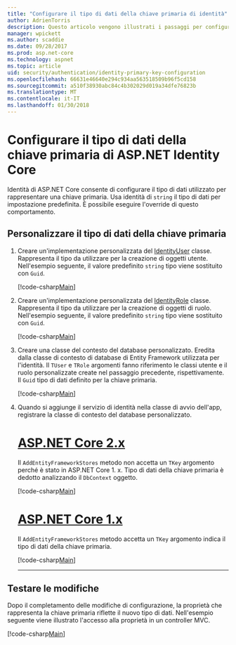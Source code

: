 ```yaml
---
title: "Configurare il tipo di dati della chiave primaria di identità"
author: AdrienTorris
description: Questo articolo vengono illustrati i passaggi per configurare il tipo di dati desiderato utilizzato per la chiave primaria di ASP.NET Identity Core.
manager: wpickett
ms.author: scaddie
ms.date: 09/28/2017
ms.prod: asp.net-core
ms.technology: aspnet
ms.topic: article
uid: security/authentication/identity-primary-key-configuration
ms.openlocfilehash: 66631e46640e294c934aa563518509b96f5cd158
ms.sourcegitcommit: a510f38930abc84c4b302029d019a34dfe76823b
ms.translationtype: MT
ms.contentlocale: it-IT
ms.lasthandoff: 01/30/2018
---
```

# <a name="configure-the-aspnet-core-identity-primary-key-data-type"></a>Configurare il tipo di dati della chiave primaria di ASP.NET Identity Core

Identità di ASP.NET Core consente di configurare il tipo di dati utilizzato per rappresentare una chiave primaria. Usa identità di `string` il tipo di dati per impostazione predefinita. È possibile eseguire l'override di questo comportamento.

## <a name="customize-the-primary-key-data-type"></a>Personalizzare il tipo di dati della chiave primaria

1. Creare un'implementazione personalizzata del [IdentityUser](https://docs.microsoft.com/aspnet/core/api/microsoft.aspnetcore.identity.entityframeworkcore.identityuser-1) classe. Rappresenta il tipo da utilizzare per la creazione di oggetti utente. Nell'esempio seguente, il valore predefinito `string` tipo viene sostituito con `Guid`.

    [!code-csharp[Main](identity/sample/src/ASPNET-IdentityDemo-PrimaryKeysConfig/Models/ApplicationUser.cs?highlight=4&range=7-13)]

1. Creare un'implementazione personalizzata del [IdentityRole](https://docs.microsoft.com/aspnet/core/api/microsoft.aspnetcore.identity.entityframeworkcore.identityrole-1) classe. Rappresenta il tipo da utilizzare per la creazione di oggetti di ruolo. Nell'esempio seguente, il valore predefinito `string` tipo viene sostituito con `Guid`.
    
    [!code-csharp[Main](identity/sample/src/ASPNET-IdentityDemo-PrimaryKeysConfig/Models/ApplicationRole.cs?highlight=3&range=7-12)]
    
1. Creare una classe del contesto del database personalizzato. Eredita dalla classe di contesto di database di Entity Framework utilizzata per l'identità. Il `TUser` e `TRole` argomenti fanno riferimento le classi utente e il ruolo personalizzate create nel passaggio precedente, rispettivamente. Il `Guid` tipo di dati definito per la chiave primaria.

    [!code-csharp[Main](identity/sample/src/ASPNET-IdentityDemo-PrimaryKeysConfig/Data/ApplicationDbContext.cs?highlight=3&range=9-26)]
    
1. Quando si aggiunge il servizio di identità nella classe di avvio dell'app, registrare la classe di contesto del database personalizzato.

    # <a name="aspnet-core-2xtabaspnetcore2x"></a>[ASP.NET Core 2.x](#tab/aspnetcore2x)
    
    Il `AddEntityFrameworkStores` metodo non accetta un `TKey` argomento perché è stato in ASP.NET Core 1. x. Tipo di dati della chiave primaria è dedotto analizzando il `DbContext` oggetto.
    
    [!code-csharp[Main](identity/sample/src/ASPNETv2-IdentityDemo-PrimaryKeysConfig/Startup.cs?highlight=6-8&range=25-37)]
    
    # <a name="aspnet-core-1xtabaspnetcore1x"></a>[ASP.NET Core 1.x](#tab/aspnetcore1x)
    
    Il `AddEntityFrameworkStores` metodo accetta un `TKey` argomento indica il tipo di dati della chiave primaria.
    
    [!code-csharp[Main](identity/sample/src/ASPNET-IdentityDemo-PrimaryKeysConfig/Startup.cs?highlight=9-11&range=39-55)]
    
    ---

## <a name="test-the-changes"></a>Testare le modifiche

Dopo il completamento delle modifiche di configurazione, la proprietà che rappresenta la chiave primaria riflette il nuovo tipo di dati. Nell'esempio seguente viene illustrato l'accesso alla proprietà in un controller MVC.

[!code-csharp[Main](identity/sample/src/ASPNET-IdentityDemo-PrimaryKeysConfig/Controllers/AccountController.cs?name=snippet_GetCurrentUserId&highlight=6)]
